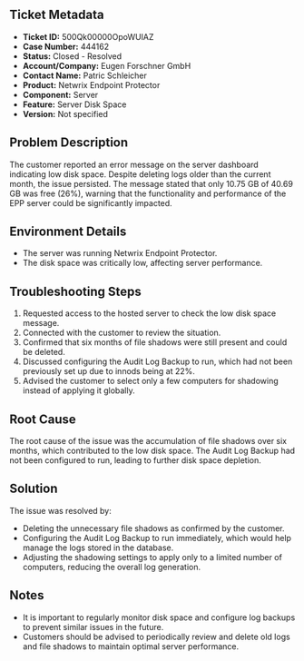 ## Ticket Metadata
- **Ticket ID:** 500Qk00000OpoWUIAZ
- **Case Number:** 444162
- **Status:** Closed - Resolved
- **Account/Company:** Eugen Forschner GmbH
- **Contact Name:** Patric Schleicher
- **Product:** Netwrix Endpoint Protector
- **Component:** Server
- **Feature:** Server Disk Space
- **Version:** Not specified

## Problem Description
The customer reported an error message on the server dashboard indicating low disk space. Despite deleting logs older than the current month, the issue persisted. The message stated that only 10.75 GB of 40.69 GB was free (26%), warning that the functionality and performance of the EPP server could be significantly impacted.

## Environment Details
- The server was running Netwrix Endpoint Protector.
- The disk space was critically low, affecting server performance.

## Troubleshooting Steps
1. Requested access to the hosted server to check the low disk space message.
2. Connected with the customer to review the situation.
3. Confirmed that six months of file shadows were still present and could be deleted.
4. Discussed configuring the Audit Log Backup to run, which had not been previously set up due to innods being at 22%.
5. Advised the customer to select only a few computers for shadowing instead of applying it globally.

## Root Cause
The root cause of the issue was the accumulation of file shadows over six months, which contributed to the low disk space. The Audit Log Backup had not been configured to run, leading to further disk space depletion.

## Solution
The issue was resolved by:
- Deleting the unnecessary file shadows as confirmed by the customer.
- Configuring the Audit Log Backup to run immediately, which would help manage the logs stored in the database.
- Adjusting the shadowing settings to apply only to a limited number of computers, reducing the overall log generation.

## Notes
- It is important to regularly monitor disk space and configure log backups to prevent similar issues in the future.
- Customers should be advised to periodically review and delete old logs and file shadows to maintain optimal server performance.